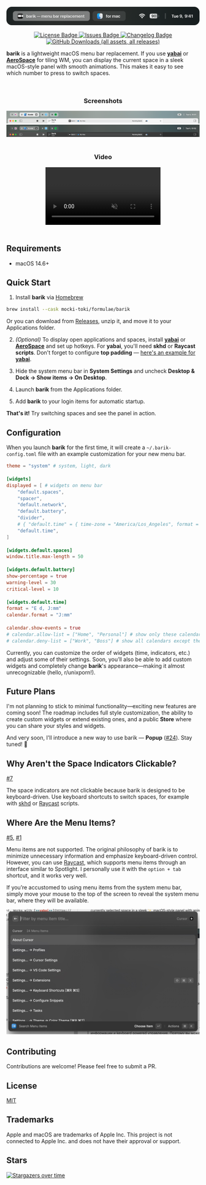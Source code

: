 <p align="center" dir="auto">
  <img src="resources/header-image.png" alt="Barik"">
  <p align="center" dir="auto">
    <a href="LICENSE">
      <img alt="License Badge" src="https://img.shields.io/github/license/mocki-toki/barik.svg?color=green" style="max-width: 100%;">
    </a>
    <a href="https://github.com/mocki-toki/barik/issues">
      <img alt="Issues Badge" src="https://img.shields.io/github/issues/mocki-toki/barik.svg?color=green" style="max-width: 100%;">
    </a>
    <a href="CHANGELOG.md">
      <img alt="Changelog Badge" src="https://img.shields.io/badge/view-changelog-green.svg" style="max-width: 100%;">
    </a>
    <a href="https://github.com/mocki-toki/barik/releases">
      <img alt="GitHub Downloads (all assets, all releases)" src="https://img.shields.io/github/downloads/mocki-toki/barik/total">
    </a>
  </p>
</p>

**barik** is a lightweight macOS menu bar replacement. If you use [**yabai**](https://github.com/koekeishiya/yabai) or [**AeroSpace**](https://github.com/nikitabobko/AeroSpace) for tiling WM, you can display the current space in a sleek macOS-style panel with smooth animations. This makes it easy to see which number to press to switch spaces.

<br>

<div align="center">
  <h3>Screenshots</h3>
  <img src="resources/preview-image-light.png" alt="Barik Light Theme">
  <img src="resources/preview-image-dark.png" alt="Barik Dark Theme">
</div>
<br>
<div align="center">
  <h3>Video</h3>
  <video src="https://github.com/user-attachments/assets/33cfd2c2-e961-4d04-8012-664db0113d4f" autoplay loop muted playsinline>
</div>
<br>

## Requirements

- macOS 14.6+

## Quick Start

1. Install **barik** via [Homebrew](https://brew.sh/)

```sh
brew install --cask mocki-toki/formulae/barik
```

Or you can download from [Releases](https://github.com/mocki-toki/barik/releases), unzip it, and move it to your Applications folder.

2. _(Optional)_ To display open applications and spaces, install [**yabai**](https://github.com/koekeishiya/yabai) or [**AeroSpace**](https://github.com/nikitabobko/AeroSpace) and set up hotkeys. For **yabai**, you'll need **skhd** or **Raycast scripts**. Don't forget to configure **top padding** — [here's an example for **yabai**](https://github.com/mocki-toki/barik/blob/main/example/.yabairc).

3. Hide the system menu bar in **System Settings** and uncheck **Desktop & Dock → Show items → On Desktop**.

4. Launch **barik** from the Applications folder.

5. Add **barik** to your login items for automatic startup.

**That's it!** Try switching spaces and see the panel in action.

## Configuration

When you launch **barik** for the first time, it will create a `~/.barik-config.toml` file with an example customization for your new menu bar.

```toml
theme = "system" # system, light, dark

[widgets]
displayed = [ # widgets on menu bar
    "default.spaces",
    "spacer",
    "default.network",
    "default.battery",
    "divider",
    # { "default.time" = { time-zone = "America/Los_Angeles", format = "E d, hh:mm" } },
    "default.time",
]

[widgets.default.spaces]
window.title.max-length = 50

[widgets.default.battery]
show-percentage = true
warning-level = 30
critical-level = 10

[widgets.default.time]
format = "E d, J:mm"
calendar.format = "J:mm"

calendar.show-events = true
# calendar.allow-list = ["Home", "Personal"] # show only these calendars
# calendar.deny-list = ["Work", "Boss"] # show all calendars except these
```

Currently, you can customize the order of widgets (time, indicators, etc.) and adjust some of their settings. Soon, you’ll also be able to add custom widgets and completely change **barik**'s appearance—making it almost unrecognizable (hello, r/unixporn!).

## Future Plans

I'm not planning to stick to minimal functionality—exciting new features are coming soon! The roadmap includes full style customization, the ability to create custom widgets or extend existing ones, and a public **Store** where you can share your styles and widgets.

And very soon, I'll introduce a new way to use barik — **Popup** ([#24](https://github.com/mocki-toki/barik/issues/24)). Stay tuned! 🚀

## Why Aren't the Space Indicators Clickable?

[#7](https://github.com/mocki-toki/barik/issues/7)

The space indicators are not clickable because barik is designed to be keyboard-driven. Use keyboard shortcuts to switch spaces, for example with [skhd](https://github.com/koekeishiya/skhd) or [Raycast](https://www.raycast.com/) scripts.

## Where Are the Menu Items?

[#5](https://github.com/mocki-toki/barik/issues/5), [#1](https://github.com/mocki-toki/barik/issues/1)

Menu items are not supported. The original philosophy of barik is to minimize unnecessary information and emphasize keyboard-driven control. However, you can use [Raycast](https://www.raycast.com/), which supports menu items through an interface similar to Spotlight. I personally use it with the `option + tab` shortcut, and it works very well.

If you’re accustomed to using menu items from the system menu bar, simply move your mouse to the top of the screen to reveal the system menu bar, where they will be available.

<img src="resources/raycast-menu-items.jpeg" alt="Raycast Menu Items">

## Contributing

Contributions are welcome! Please feel free to submit a PR.

## License

[MIT](LICENSE)

## Trademarks

Apple and macOS are trademarks of Apple Inc. This project is not connected to Apple Inc. and does not have their approval or support.

## Stars

[![Stargazers over time](https://starchart.cc/mocki-toki/barik.svg?variant=adaptive)](https://starchart.cc/mocki-toki/barik)
